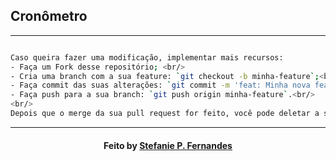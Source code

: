 
## Cronômetro

---

```bash

Caso queira fazer uma modificação, implementar mais recursos:
- Faça um Fork desse repositório; <br/>
- Cria uma branch com a sua feature: `git checkout -b minha-feature`;<br/>
- Faça commit das suas alterações: `git commit -m 'feat: Minha nova feature'`; <br/>
- Faça push para a sua branch: `git push origin minha-feature`.<br/>
<br/>
Depois que o merge da sua pull request for feito, você pode deletar a sua branch. <br/>

```

---

<h4 align="center">
   Feito  by  <a href="https://www.linkedin.com/in/stefaniepfernandes/" target="_blank"> Stefanie P. Fernandes </a>
</h4>